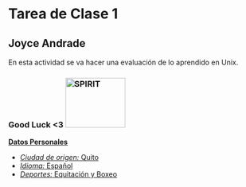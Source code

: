 
# Tarea de Clase 1

## Joyce Andrade 
En esta actividad se va hacer una evaluación de lo aprendido en Unix.
### Good Luck <3   <a href="http://juanveterin.blogspot.com/2016/05/si-das-la-oportunidad-puede-cambiar-la.html"> <img alt="SPIRIT" src="https://3.bp.blogspot.com/-cdy_H6CgJhQ/VyznNAcw4EI/AAAAAAAAAHg/lsCziTWjK-4sn2be2IJo44AG72ZEFUvhgCLcB/s1600/spirit-el-corcel-indomable-culturabadajoz.jpg" width="120" height="100">

**Datos Personales**
- *Ciudad de origen:* Quito 
- *Idioma:* Español 
- *Deportes:* Equitación y Boxeo 
 
 
